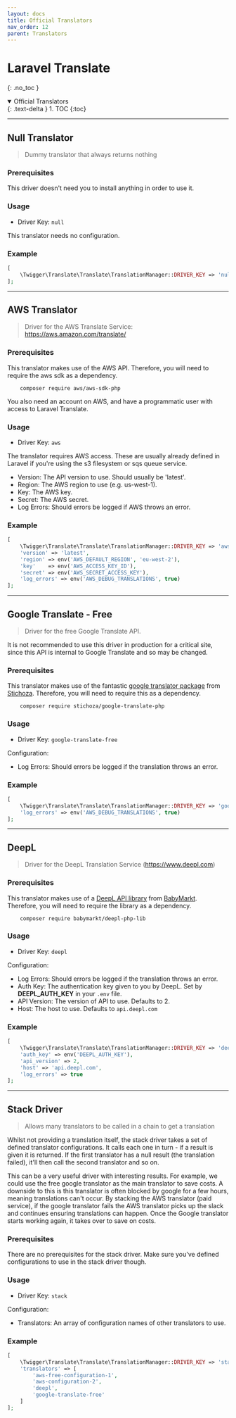 ```yaml
---
layout: docs
title: Official Translators
nav_order: 12
parent: Translators
---
```


# Laravel Translate
{: .no_toc }

<details open markdown="block">
  <summary>
    Official Translators
  </summary>
  {: .text-delta }
1. TOC
{:toc}
</details>

---

## Null Translator
> Dummy translator that always returns nothing

### Prerequisites
This driver doesn't need you to install anything in order to use it.

### Usage
- Driver Key: ```null```

This translator needs no configuration.

### Example

```php
[
    \Twigger\Translate\Translate\TranslationManager::DRIVER_KEY => 'null'
];
```

---

## AWS Translator

> Driver for the AWS Translate Service: https://aws.amazon.com/translate/

### Prerequisites
This translator makes use of the AWS API. Therefore, you will need to require the aws sdk as a dependency.

```console
    composer require aws/aws-sdk-php
```

You also need an account on AWS, and have a programmatic user with access to Laravel Translate.

### Usage
- Driver Key: ```aws```

The translator requires AWS access. These are usually already defined in Laravel if you're using the s3 filesystem or sqs queue service.

- Version: The API version to use. Should usually be 'latest'.
- Region: The AWS region to use (e.g. us-west-1).
- Key: The AWS key.
- Secret: The AWS secret.
- Log Errors: Should errors be logged if AWS throws an error.
            
### Example

```php
[
    \Twigger\Translate\Translate\TranslationManager::DRIVER_KEY => 'aws',
    'version' => 'latest',
    'region' => env('AWS_DEFAULT_REGION', 'eu-west-2'),
    'key'    => env('AWS_ACCESS_KEY_ID'),
    'secret' => env('AWS_SECRET_ACCESS_KEY'),
    'log_errors' => env('AWS_DEBUG_TRANSLATIONS', true)
];
```

--- 

## Google Translate - Free

> Driver for the free Google Translate API.

It is not recommended to use this driver in production for a critical site, since this API is internal to Google Translate and so may be changed.

### Prerequisites

This translator makes use of the fantastic [google translator package](https://github.com/Stichoza/google-translate-php) from [Stichoza](https://github.com/Stichoza). Therefore, you will need to require this as a dependency.

```console
    composer require stichoza/google-translate-php
```

### Usage
- Driver Key: ```google-translate-free```

Configuration:
- Log Errors: Should errors be logged if the translation throws an error.

### Example

```php
[
    \Twigger\Translate\Translate\TranslationManager::DRIVER_KEY => 'google-translate-free',
    'log_errors' => env('AWS_DEBUG_TRANSLATIONS', true)
];
```

---

## DeepL

> Driver for the DeepL Translation Service (https://www.deepl.com)

### Prerequisites

This translator makes use of a [DeepL API library](https://github.com/Baby-Markt/deepl-php-lib) from [BabyMarkt](https://www.babymarkt.de/). Therefore, you will need to require the library as a dependency.

```console
    composer require babymarkt/deepl-php-lib
```

### Usage
- Driver Key: ```deepl```

Configuration:
- Log Errors: Should errors be logged if the translation throws an error.
- Auth Key: The authentication key given to you by DeepL. Set by **DEEPL_AUTH_KEY** in your `.env` file.
- API Version: The version of API to use. Defaults to 2.
- Host: The host to use. Defaults to `api.deepl.com`

### Example

```php
[
    \Twigger\Translate\Translate\TranslationManager::DRIVER_KEY => 'deepl',
    'auth_key' => env('DEEPL_AUTH_KEY'),
    'api_version' => 2,
    'host' => 'api.deepl.com',
    'log_errors' => true
];
```

---

## Stack Driver

> Allows many translators to be called in a chain to get a translation 

Whilst not providing a translation itself, the stack driver takes a set of defined translator configurations. It calls each one in turn - if a result is given it is returned. If the first translator has a null result (the translation failed), it'll then call the second translator and so on.

This can be a very useful driver with interesting results. For example, we could use the free google translator as the main translator to save costs. A downside to this is this translator is often blocked by google for a few hours, meaning translations can't occur. By stacking the AWS translator (paid service), if the google translator fails the AWS translator picks up the slack and continues ensuring translations can happen. Once the Google translator starts working again, it takes over to save on costs.

### Prerequisites

There are no prerequisites for the stack driver. Make sure you've defined configurations to use in the stack driver though.

### Usage
- Driver Key: ```stack```

Configuration:
- Translators: An array of configuration names of other translators to use.

### Example

```php
[
    \Twigger\Translate\Translate\TranslationManager::DRIVER_KEY => 'stack',
    'translators' => [
        'aws-free-configuration-1',
        'aws-configuration-2',
        'deepl',
        'google-translate-free'
    ]
];
```
